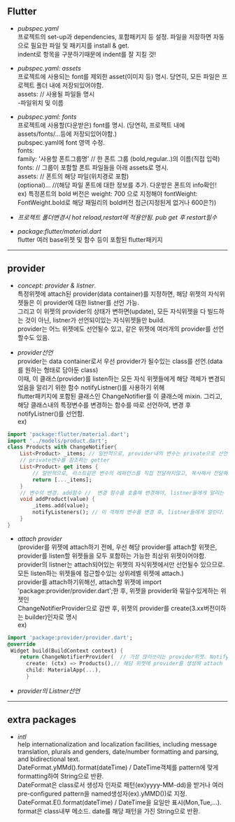 ## Flutter  

- *pubspec.yaml*   
프로젝트의 set-up과 dependencies, 포함패키지 등 설정. 파일을 저장하면 자동으로 필요한 파일 및 패키지를 install & get.    
indent로 항목을 구분하기때문에 indent를 잘 지킬 것!    

- *pubspec.yaml: assets*     
프로젝트에 사용되는 font를 제외한 asset(이미지 등) 명시. 당연히, 모든 파일은 프로젝트 폴더 내에 저장되있어야함.     
assets: // 사용될 파일들 명시   
    -파일위치 및 이름    
  
- *pubspec.yaml: fonts*   
프로젝트에 사용할(다운받은) font를 명시. (당연히, 프로잭트 내에 assets/fonts/...등에 저장되있어야함.)    
pubspec.yaml에 font 영역 수정.   
fonts:   
   family: '사용할 폰트그룹명' // 한 폰트 그룹 (bold,regular..)의 이름(직접 입력)    
     fonts: // 그룹이 포함할 폰트 파일들을 아래 assets로 명시.   
        assets: // 폰트의 해당 파일(위치경로 포함)    
        (optional)... //(해당 파일 폰트에 대한 정보를 추가. 다운받은 폰트의 info확인!    
        ex) 특정폰트의 bold 버전은 weight: 700 으로 지정해야 fontWeight: FontWeight.bold로 해당 패밀리의 bold버전 접근(지정된게 없거나 600은?))        

- *프로젝트 폴더변경시 hot reload,restart에 적용안됨. pub get 후 restart필수*   

- *package:flutter/material.dart*    
flutter 여러 base위젯 및 함수 등이 포함된 flutter패키지   

------------------------------
## provider     
- *concept: provider & listner*.   
특정위젯에 attach된 provider(data container)를 지정하면, 해당 위젯의 자식위젯들은 이 provider에 대한 listner를 선언 가능.      
그리고 이 위젯의 provider의 상태가 변하면(update), 모든 자식위젯을 다 빌드하는 것이 아닌, listner가 선언되이있는 자식위젯들만 build.      
provider는 어느 위젯에도 선언될수 있고, 같은 위젯에 여러개의 provider를 선언할수도 있음.    

- *provider선언*     
provider는 data container로서 우선 provider가 될수있는 class를 선언.(data를 원하는 형태로 담아둔 class)     
이때, 이 클래스(provider)를 listen하는 모든 자식 위젯들에게 해당 객체가 변경되었음을 알리기 위한 함수 notifyListner()를 사용하기 위해     
flutter패키지에 포함된 클래스인 ChangeNotifier를 이 클래스에 mixin. 그리고, 해당 클래스내의 특정변수를 변경하는 함수를 따로 선언하여, 변경 후    
notifyListner()를 선언함.    
ex)    
```Dart	      
import 'package:flutter/material.dart';
import '../models/product.dart';
class Products with ChangeNotifier{     
    List<Product> _items; // 일반적으로, provider내의 변수는 private으로 선언하고, 참조(get)와 변경(add등)을 따로 선언. 외부에서 직접변경하지않기위해.      
    // private변수를 참조하는 getter    
    List<Product> get items {    
        // 일반적으로, 리스트같은 변수의 레퍼런스를 직접 전달하지않고, 복사해서 전달해준다. 그이유는 직접 변경을 막고, 클래스내의 변경함수를 호출해서 변경하기위해     
        return [..._items];    
    }     
    // 변수의 변경. add함수 //  변경 함수를 호출해 변경해야, listner들에게 알리는 함수까지 호출할수 있음.     
    void addProduct(value) {    
        _items.add(value);    
        notifyListeners(); // 이 객체의 변수를 변경 후, listner들에게 알린다.    
    }    
}   
```	      

- *attach provider*    
(provider를 위젯에 attach하기 전에, 우선 해당 provider를 attach할 위젯은, provider를 listen할 위젯들을 모두 포함하는 가능한 최상위 위젯이어야함.     
provider의 listner는 attach되어있는 위젯의 자식위젯에서만 선언될수 있으므로. 모든 listen하는 위젯들에 접근할수있는 상위레벨 위젯에 attach.)     
provider를 attach하기위해선, attach할 위젯에 import 'package:provider/provider.dart';한 후, 위젯을 provider와 묶일수있게하는 위젯인     
ChangeNotifierProvider으로 감싼 후, 위젯의 provider를 create(3.xx버전이하는 builder)인자로 명시     
ex) 
```Dart
import 'package:provider/provider.dart';
@override
 Widget build(BuildContext context) {
    return ChangeNotifierProvider(  // 가장 많이쓰이는 provider위젯. Notifylistner로 변경됨을 알려줌.       
      create: (ctx) => Products(),// 해당 위젯에 provider를 생성해 attach    
      child: MaterialApp(...),
      }     
```    

- *provider의 Listner선언*     


------------------------
## extra packages   
- *intl*    
help internationalization and localization facilities, including message translation, plurals and genders, date/number formatting and parsing, and bidirectional text.    
DateFormat.yMMd().format(dateTime) / DateTime객체를 pattern에 맞게 formatting하여 String으로 반환.    
DateFormat은 class로서 생성자 인자로 패턴(ex)yyyy-MM-dd)을 받거나 여러 pre-configured pattern을 named생성자(ex).yMMD())로 지정.   
DateFormat.E().format(dateTime) / DateTime을 요일만 표시(Mon,Tue,...).      
format은 class내부 메소드. date를 해당 패턴을 가진 String으로 반환.    
